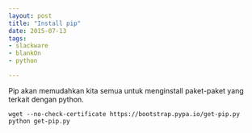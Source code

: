 ```yaml
---
layout: post
title: "Install pip"
date: 2015-07-13
tags: 
- slackware
- blankOn
- python

---
```

Pip akan memudahkan kita semua untuk menginstall paket-paket yang terkait dengan python.
```
wget --no-check-certificate https://bootstrap.pypa.io/get-pip.py
python get-pip.py
```
 
